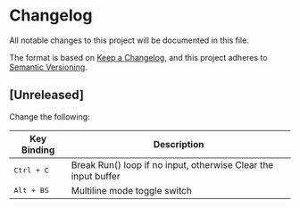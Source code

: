 # Changelog

All notable changes to this project will be documented in this file.

The format is based on [Keep a Changelog](https://keepachangelog.com/en/1.0.0/),
and this project adheres to [Semantic Versioning](https://semver.org/spec/v2.0.0.html).

## [Unreleased]
Change the following:

Key Binding          | Description
---------------------|---------------------------------------------------------
<kbd>Ctrl + C</kbd>  | Break Run() loop if no input, otherwise Clear the input buffer
<kbd>Alt  + BS</kbd> | Multiline mode toggle switch

